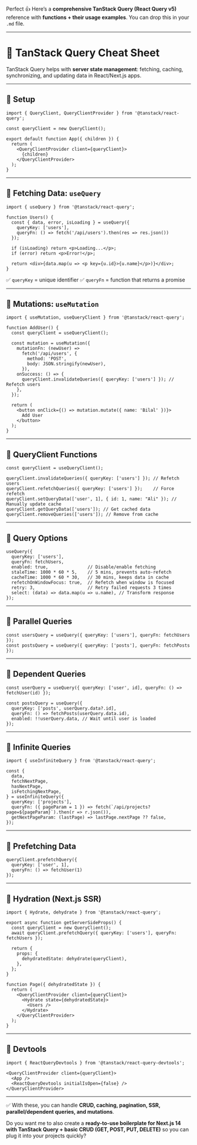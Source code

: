 Perfect 👍
Here’s a **comprehensive TanStack Query (React Query v5)** reference with **functions + their usage examples**. You can drop this in your `.md` file.

---

# 📌 TanStack Query Cheat Sheet

TanStack Query helps with **server state management**: fetching, caching, synchronizing, and updating data in React/Next.js apps.

---

## 🔹 Setup

```tsx
import { QueryClient, QueryClientProvider } from '@tanstack/react-query';

const queryClient = new QueryClient();

export default function App({ children }) {
  return (
    <QueryClientProvider client={queryClient}>
      {children}
    </QueryClientProvider>
  );
}
```

---

## 🔹 Fetching Data: `useQuery`

```tsx
import { useQuery } from '@tanstack/react-query';

function Users() {
  const { data, error, isLoading } = useQuery({
    queryKey: ['users'],
    queryFn: () => fetch('/api/users').then(res => res.json())
  });

  if (isLoading) return <p>Loading...</p>;
  if (error) return <p>Error!</p>;

  return <div>{data.map(u => <p key={u.id}>{u.name}</p>)}</div>;
}
```

✅ `queryKey` = unique identifier
✅ `queryFn` = function that returns a promise

---

## 🔹 Mutations: `useMutation`

```tsx
import { useMutation, useQueryClient } from '@tanstack/react-query';

function AddUser() {
  const queryClient = useQueryClient();

  const mutation = useMutation({
    mutationFn: (newUser) =>
      fetch('/api/users', {
        method: 'POST',
        body: JSON.stringify(newUser),
      }),
    onSuccess: () => {
      queryClient.invalidateQueries({ queryKey: ['users'] }); // Refetch users
    },
  });

  return (
    <button onClick={() => mutation.mutate({ name: 'Bilal' })}>
      Add User
    </button>
  );
}
```

---

## 🔹 QueryClient Functions

```tsx
const queryClient = useQueryClient();

queryClient.invalidateQueries({ queryKey: ['users'] }); // Refetch users
queryClient.refetchQueries({ queryKey: ['users'] });    // Force refetch
queryClient.setQueryData(['user', 1], { id: 1, name: "Ali" }); // Manually update cache
queryClient.getQueryData(['users']); // Get cached data
queryClient.removeQueries(['users']); // Remove from cache
```

---

## 🔹 Query Options

```tsx
useQuery({
  queryKey: ['users'],
  queryFn: fetchUsers,
  enabled: true,               // Disable/enable fetching
  staleTime: 1000 * 60 * 5,    // 5 mins, prevents auto-refetch
  cacheTime: 1000 * 60 * 30,   // 30 mins, keeps data in cache
  refetchOnWindowFocus: true,  // Refetch when window is focused
  retry: 3,                    // Retry failed requests 3 times
  select: (data) => data.map(u => u.name), // Transform response
});
```

---

## 🔹 Parallel Queries

```tsx
const usersQuery = useQuery({ queryKey: ['users'], queryFn: fetchUsers });
const postsQuery = useQuery({ queryKey: ['posts'], queryFn: fetchPosts });
```

---

## 🔹 Dependent Queries

```tsx
const userQuery = useQuery({ queryKey: ['user', id], queryFn: () => fetchUser(id) });

const postsQuery = useQuery({
  queryKey: ['posts', userQuery.data?.id],
  queryFn: () => fetchPosts(userQuery.data.id),
  enabled: !!userQuery.data, // Wait until user is loaded
});
```

---

## 🔹 Infinite Queries

```tsx
import { useInfiniteQuery } from '@tanstack/react-query';

const {
  data,
  fetchNextPage,
  hasNextPage,
  isFetchingNextPage,
} = useInfiniteQuery({
  queryKey: ['projects'],
  queryFn: ({ pageParam = 1 }) => fetch(`/api/projects?page=${pageParam}`).then(r => r.json()),
  getNextPageParam: (lastPage) => lastPage.nextPage ?? false,
});
```

---

## 🔹 Prefetching Data

```tsx
queryClient.prefetchQuery({
  queryKey: ['user', 1],
  queryFn: () => fetchUser(1)
});
```

---

## 🔹 Hydration (Next.js SSR)

```tsx
import { Hydrate, dehydrate } from '@tanstack/react-query';

export async function getServerSideProps() {
  const queryClient = new QueryClient();
  await queryClient.prefetchQuery({ queryKey: ['users'], queryFn: fetchUsers });
  
  return {
    props: {
      dehydratedState: dehydrate(queryClient),
    },
  };
}

function Page({ dehydratedState }) {
  return (
    <QueryClientProvider client={queryClient}>
      <Hydrate state={dehydratedState}>
        <Users />
      </Hydrate>
    </QueryClientProvider>
  );
}
```

---

## 🔹 Devtools

```tsx
import { ReactQueryDevtools } from '@tanstack/react-query-devtools';

<QueryClientProvider client={queryClient}>
  <App />
  <ReactQueryDevtools initialIsOpen={false} />
</QueryClientProvider>
```

---

✅ With these, you can handle **CRUD, caching, pagination, SSR, parallel/dependent queries, and mutations**.

Do you want me to also create a **ready-to-use boilerplate for Next.js 14 with TanStack Query + basic CRUD (GET, POST, PUT, DELETE)** so you can plug it into your projects quickly?
